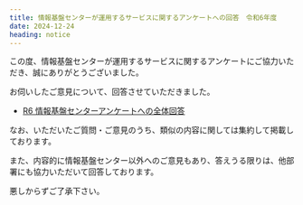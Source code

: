 ```yaml
---
title: 情報基盤センターが運用するサービスに関するアンケートへの回答　令和6年度
date: 2024-12-24
heading: notice
---
```


この度、情報基盤センターが運用するサービスに関するアンケートにご協力いただき、誠にありがとうございました。

お伺いしたご意見について、回答させていただきました。

- [R6 情報基盤センターアンケートへの全体回答](./R6.AnsweringtheQuestionnaire_to_CITS.pdf)

なお、いただいたご質問・ご意見のうち、類似の内容に関しては集約して掲載しております。

また、内容的に情報基盤センター以外へのご意見もあり、答えうる限りは、他部署にも協力いただいて回答しております。

悪しからずご了承下さい。